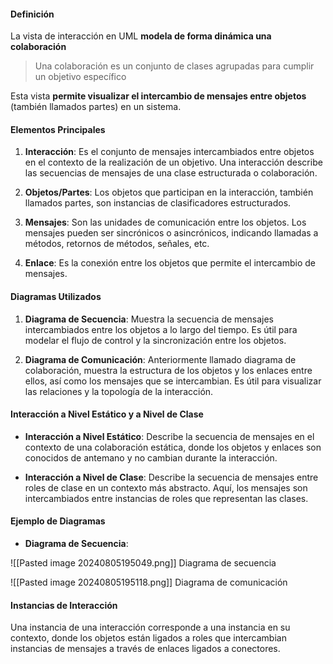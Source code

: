 #### Definición
La vista de interacción en UML **modela de forma dinámica una colaboración**

> Una colaboración es un conjunto de clases agrupadas para cumplir un objetivo específico

 Esta vista **permite visualizar el intercambio de mensajes entre objetos** (también llamados partes) en un sistema.

#### Elementos Principales

1. **Interacción**: Es el conjunto de mensajes intercambiados entre objetos en el contexto de la realización de un objetivo. Una interacción describe las secuencias de mensajes de una clase estructurada o colaboración.
   
2. **Objetos/Partes**: Los objetos que participan en la interacción, también llamados partes, son instancias de clasificadores estructurados.

3. **Mensajes**: Son las unidades de comunicación entre los objetos. Los mensajes pueden ser sincrónicos o asincrónicos, indicando llamadas a métodos, retornos de métodos, señales, etc.

4. **Enlace**: Es la conexión entre los objetos que permite el intercambio de mensajes.

#### Diagramas Utilizados

1. **Diagrama de Secuencia**: Muestra la secuencia de mensajes intercambiados entre los objetos a lo largo del tiempo. Es útil para modelar el flujo de control y la sincronización entre los objetos.

2. **Diagrama de Comunicación**: Anteriormente llamado diagrama de colaboración, muestra la estructura de los objetos y los enlaces entre ellos, así como los mensajes que se intercambian. Es útil para visualizar las relaciones y la topología de la interacción.

#### Interacción a Nivel Estático y a Nivel de Clase

- **Interacción a Nivel Estático**: Describe la secuencia de mensajes en el contexto de una colaboración estática, donde los objetos y enlaces son conocidos de antemano y no cambian durante la interacción.

- **Interacción a Nivel de Clase**: Describe la secuencia de mensajes entre roles de clase en un contexto más abstracto. Aquí, los mensajes son intercambiados entre instancias de roles que representan las clases.

#### Ejemplo de Diagramas

- **Diagrama de Secuencia**:

![[Pasted image 20240805195049.png]]
Diagrama de secuencia

![[Pasted image 20240805195118.png]]
Diagrama de comunicación

#### Instancias de Interacción
Una instancia de una interacción corresponde a una instancia en su contexto, donde los objetos están ligados a roles que intercambian instancias de mensajes a través de enlaces ligados a conectores.
